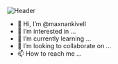 ![Header](https://raw.githubusercontent.com/MartinHeinz/MaxNankivell/MaxNankivell/Max%20Nankivell.png "Header")

- 👋 Hi, I’m @maxnankivell
- 👀 I’m interested in ...
- 🌱 I’m currently learning ...
- 💞️ I’m looking to collaborate on ...
- 📫 How to reach me ...

<!---
maxnankivell/maxnankivell is a ✨ special ✨ repository because its `README.md` (this file) appears on your GitHub profile.
You can click the Preview link to take a look at your changes.
--->
